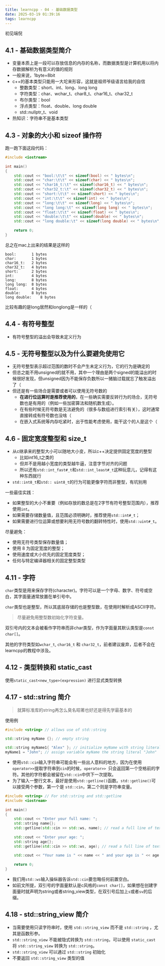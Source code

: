```yaml
---
title: learncpp - 04 - 基础数据类型
date: 2025-03-19 01:39:16
tags: learncpp
---
```


初见端倪

<!-- more -->

## 4.1 - 基础数据类型简介

- 变量本质上是一段可以存放信息的内存的名称，而数据类型是计算机用以将内存数据解析为有意义的值的规则
- 一般来说，1byte=8bit
- c++的基本类型只能用一大坨来形容，这就是祖师爷级语言给我的自信
  - 整数类型：short、int、long、long long
  - 字符类型：char、wchar_t、char8_t、char16_t、char32_t
  - 布尔类型：bool
  - 浮点类型：float、double、long double
  - std::nullptr_t、void
- 热知识：字符串不是基本类型

## 4.3 - 对象的大小和 sizeof 操作符

跑一跑下面这段代码：

```cpp
#include <iostream>
 
int main()
{
    std::cout << "bool:\t\t" << sizeof(bool) << " bytes\n";
    std::cout << "char:\t\t" << sizeof(char) << " bytes\n";
    std::cout << "char16_t:\t" << sizeof(char16_t) << " bytes\n";
    std::cout << "char32_t:\t" << sizeof(char32_t) << " bytes\n";
    std::cout << "short:\t\t" << sizeof(short) << " bytes\n";
    std::cout << "int:\t\t" << sizeof(int) << " bytes\n";
    std::cout << "long:\t\t" << sizeof(long) << " bytes\n";
    std::cout << "long long:\t" << sizeof(long long) << " bytes\n";
    std::cout << "float:\t\t" << sizeof(float) << " bytes\n";
    std::cout << "double:\t\t" << sizeof(double) << " bytes\n";
    std::cout << "long double:\t" << sizeof(long double) << " bytes\n";
 
    return 0;
}
```
总之在mac上出来的结果是这样的
```
bool:		1 bytes
char:		1 bytes
char16_t:	2 bytes
char32_t:	4 bytes
short:		2 bytes
int:		4 bytes
long:		8 bytes
long long:	8 bytes
float:		4 bytes
double:		8 bytes
long double:	8 bytes
```

比较有趣的是long居然和longlong是一样的（

## 4.4 - 有符号整型

- 有符号整型的溢出会导致未定义行为

## 4.5 - 无符号整型以及为什么要避免使用它

- 无符号整型表示超过范围的数时不会产生未定义行为，它的行为是确定的
- 但总之能不用unsigned的就不用，其中一个理由是两个signed的能溢出的时候很好发现，但unsigned因为不能保存负数所以一猪脑过载就忘了触发溢出了（
- 但还是有一些场合是需要或者可以使用无符号数的
  - **在进行位运算时是推荐使用的**，在一些确实需要反转行为的场合，无符号数也是有用的（例如一些加密算法和随机数生成）。
  - 在有些时候无符号数是无法避免的（很多与数组进行索引有关），这时通常直接转成有符号数也没啥（
  - 在嵌入式系统等内存吃紧时，出于性能考虑使用，能干这个的人是这个（

## 4.6 - 固定宽度整型和 size_t

- 从c继承来的整型大小可以随地大小变，所以c++决定提供固定宽度的整型
  - 比如int16_t之类的
  - 但并不是用越小宽度的类型越牛逼，注意字节对齐的问题
  - 所以还有`std::int_fast#_t`和`std::int_least#_t`这种玩意儿，记得有这种东西就行
- `std::int8_t`和`std:: uint8_t`的行为可能更像字符而非整型，有坑别用

一些最佳实践：
- 如果整型的大小不重要（例如存放的数总是在2字节有符号整型范围内），推荐使用`int`。
- 如果需要存储数量值，且范围必须明确时，推荐使用`std::int#_t`；
- 如果需要进行位运算或想要利用无符号数的翻转特性时，使用`std::uint#_t`。

尽量避免：
- 使用无符号类型保存数量值；
- 使用 8 为固定宽度的整型；
- 使用速度或大小优先的固定宽度类型；
- 任何与特定编译器相关的固定整型类型

## 4.11 - 字符

`char`类型是用来保存字符(character)。字符可以是一个字母、数字、符号或空白，其字面量通常放置在单引号中。

`char`类型也是整型，所以其底层存储的也是整型数，在使用时解析成ASCII字符。

> 尽量避免用整型数初始化字符变量。

双引号内的文本会被看作字符串而非char类型，作为字面量其默认类型是`const char[]`。

其他的字符类型如`wchar_t`, `char16_t` 和 `char32_t`，前者建议废弃，后者不会在learncpp的教程中涉及。

## 4.12 - 类型转换和 static_cast

使用`static_cast<new_type>(expression)` 进行显式类型转换

## 4.17 - std::string 简介

> 就算标准库的string再怎么臭名昭著也好还是得先学最基本的

使用例

```cpp
#include <string> // allows use of std::string
 
std::string myName {}; // empty string

std::string myName1{ "Alex" }; // initialize myName with string literal "Alex"
myName1 = "John"; // assign variable myName the string literal "John"
```

- 使用`std::cin`输入字符串可能会有一些出人意料的地方，因为在使用` operator>> `提取字符串到` cin `的时候，`operator>> `只会返回第一个空格前的字符。其他的字符都会被留在` std::cin `中供下一次提取。
- 为了输入一整行文本，最好是使用` std::getline() `函数。` std::getline() `可以接受两个参数，第一个是 `std::cin`，第二个则是字符串变量。

```cpp
#include <string> // For std::string and std::getline
#include <iostream>
 
int main()
{
    std::cout << "Enter your full name: ";
    std::string name{};
    std::getline(std::cin >> std::ws, name); // read a full line of text into name
 
    std::cout << "Enter your age: ";
    std::string age{};
    std::getline(std::cin >> std::ws, age); // read a full line of text into age
 
    std::cout << "Your name is " << name << " and your age is " << age << '\n';
 
    return 0;
}
```

- 我们用`std::ws`输入操纵器告诉`std::cin`要忽略任何前置空白。
- 如前文所提，双引号的字面量默认是c风格的`const char[]`，如果想在创建字面量时就声明为string或者string_view类型，在双引号后加上`s`或者`sv`的后缀。

## 4.18 - std::string_view 简介

- 当需要使用只读字符串时，使用 `std::string_view` 而不是 `std::string` ，尤其是函数形参。
- `std::string_view` 不能被隐式转换为 `std::string`，可以使用 `static_cast` 将 `std::string_view` 转换为 `std::string`。 
- `std::string_view` 可以通过 `std::string` 初始化
- 不要返回 `std::string_view` 类型的值